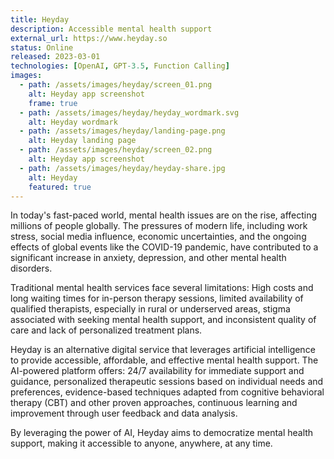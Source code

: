 ```yaml
---
title: Heyday
description: Accessible mental health support
external_url: https://www.heyday.so
status: Online
released: 2023-03-01
technologies: [OpenAI, GPT-3.5, Function Calling]
images:
  - path: /assets/images/heyday/screen_01.png
    alt: Heyday app screenshot
    frame: true
  - path: /assets/images/heyday/heyday_wordmark.svg
    alt: Heyday wordmark
  - path: /assets/images/heyday/landing-page.png
    alt: Heyday landing page
  - path: /assets/images/heyday/screen_02.png
    alt: Heyday app screenshot
  - path: /assets/images/heyday/heyday-share.jpg
    alt: Heyday
    featured: true
---
```


In today's fast-paced world, mental health issues are on the rise, affecting millions of people globally. The pressures of modern life, including work stress, social media influence, economic uncertainties, and the ongoing effects of global events like the COVID-19 pandemic, have contributed to a significant increase in anxiety, depression, and other mental health disorders.

Traditional mental health services face several limitations: High costs and long waiting times for in-person therapy sessions, limited availability of qualified therapists, especially in rural or underserved areas, stigma associated with seeking mental health support, and inconsistent quality of care and lack of personalized treatment plans.

Heyday is an alternative digital service that leverages artificial intelligence to provide accessible, affordable, and effective mental health support. The AI-powered platform offers: 24/7 availability for immediate support and guidance, personalized therapeutic sessions based on individual needs and preferences, evidence-based techniques adapted from cognitive behavioral therapy (CBT) and other proven approaches, continuous learning and improvement through user feedback and data analysis.

By leveraging the power of AI, Heyday aims to democratize mental health support, making it accessible to anyone, anywhere, at any time.